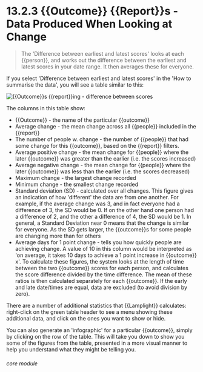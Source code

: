 # 13.2.3    {{Outcome}} {{Report}}s - Data Produced When Looking at Change

> The 'Difference between earliest and latest scores' looks at each {{person}}, and works out the difference between the earliest and latest scores in your date range. It then averages these for everyone. 

If you select 'Difference between earliest and latest scores' in the 'How to summarise the data', you will see a table similar to this:

![{{Outcome}}s {{report}}ing - difference between scores](133a.png)

The columns in this table show:

  * {{Outcome}} - the name of the particular {{outcome}}
  * Average change - the mean change across all {{people}} included in the {{report}}
  * The number of people w. change - the number of {{people}} that had some change for this {{outcome}}, based on the {{report}} filters.
  * Average positive change - the mean change for {{people}} where the later {{outcome}} was greater than the earlier (i.e. the scores increased)
  * Average negative change - the mean change for {{people}} where the later {{outcome}} was less than the earlier (i.e. the scores decreased) 
  * Maximum change - the largest change recorded
 * Minimum change - the smallest change recorded
  * Standard deviation (SD) - calculated over all changes. This figure gives an indication of how 'different' the data are from one another. For example, if the average change was 3, and in fact everyone had a difference of 3, the SD would be 0. If on the other hand one person had a difference of 2, and the other a difference of 4, the SD would be 1. In general, a Standard Deviation near 0 means that the change is similar for everyone. As the SD gets larger, the {{outcome}}s for some people are changing more than for others
 * Average days for 1 point change - tells you how quickly people are achieving change. A value of 10 in this column would be interpreted as 'on average, it takes 10 days to achieve a 1 point increase in {{outcome}} x'. To calculate these figures, the system looks at the length of time between the two {{outcome}} scores for each person, and calculates the score difference divided by the time difference. The mean of these ratios is then calculated separately for each {{outcome}}. If the early and late date/times are equal, data are excluded (to avoid division by zero).

There are a number of additional statistics that {{Lamplight}} calculates: right-click on the green table header to see a menu showing these additional data, and click on the ones you want to show or hide.

You can also generate an 'infographic' for a particular {{outcome}}, simply by clicking on the row of the table. This will take you down to show you some of the figures from the table, presented in a more visual manner to help you understand what they might be telling you. 


###### core module


